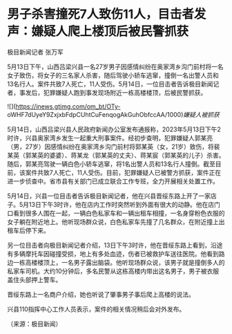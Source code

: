 # 男子杀害撞死7人致伤11人，目击者发声：嫌疑人爬上楼顶后被民警抓获

极目新闻记者 张万军

5月13日下午，山西吕梁兴县一名27岁男子因感情纠纷在奥家湾乡沟门前村将一名女子致伤，将女子的三名家人杀害，随后驾驶小轿车逃窜，撞倒一名出警人员和13名行人。案件共致7人死亡，11人受伤。5月14日，一位目击者告诉极目新闻记者，事发后，犯罪嫌疑人跑到事发现场附近一栋高楼楼顶，后被民警抓获。

![](https://inews.gtimg.com/om_bt/OTy-
oWHF7dUyeY9ZxjxbFdpCUhtCuFenqogAkGuhObfccAA/1000)_嫌疑人被抓获_

5月14日，山西吕梁兴县人民政府新闻办公室发布通报称，2023年5月13日下午2时许，兴县奥家湾乡发生一起重大刑事案件。经初步查明，犯罪嫌疑人郭某亮（男，27岁）因感情纠纷在奥家湾乡沟门前村将郭某英（女，21岁）致伤，将裴某英（郭某英的婆婆）、蒋某龙（郭某英的丈夫）、蒋某宸（郭某英的儿子）杀害。随后，郭某亮驾驶一辆白色小轿车逃窜，将1名出警人员和13名行人撞倒。截至目前，该案件共致7人死亡，11人受伤。目前，犯罪嫌疑人已被警方抓获，案件正在进一步侦查中。省市县有关部门已成立联合工作专班，全力开展相关处置工作。

5月14日，兴县一位目击者告诉极目新闻记者，他在兴县晋绥东路上开了一家店子。5月13日下午3时许，他在店内工作时突然听到外面有很大的动静。他在店门口看到很多人围在一起，一辆白色私家车和一辆出租车相撞，一名身穿粉色衣服的女子躺在附近地上。他听现场群众说，白色私家车先撞了几名群众，在附近撞上出租车后停下来。

另一位目击者向极目新闻记者介绍，13日下午3时许，他在晋绥东路上看到，沿途有多辆摩托车因碰撞受损，地上有多处血迹，伤者已被救护车送往医院。他看到路边一栋高楼楼顶上，一名男子露出脑袋。他听现场群众说，该男子就是撞倒多人的私家车司机。大约10分钟后，多名民警从这栋高楼内带出这名男子，男子被衣服盖住头部押上警车。

晋绥东路上一名商户介绍，她也听说了肇事男子事后爬上高楼的说法。

兴县110指挥中心工作人员表示，案件的相关情况稍后会对外发布。

（来源：极目新闻）

